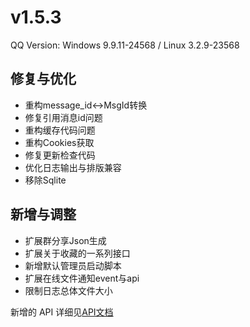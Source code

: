 # v1.5.3

QQ Version: Windows 9.9.11-24568 / Linux 3.2.9-23568

## 修复与优化
* 重构message_id<->MsgId转换
* 修复引用消息id问题
* 重构缓存代码问题
* 重构Cookies获取
* 修复更新检查代码
* 优化日志输出与排版兼容
* 移除Sqlite

## 新增与调整
* 扩展群分享Json生成
* 扩展关于收藏的一系列接口
* 新增默认管理员启动脚本
* 扩展在线文件通知event与api
* 限制日志总体文件大小

新增的 API 详细见[API文档](https://napneko.github.io/zh-CN/develop/extends_api)
